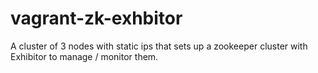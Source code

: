 vagrant-zk-exhbitor
===================

A cluster of 3 nodes with static ips that sets up a zookeeper cluster with Exhibitor to manage / monitor them.
